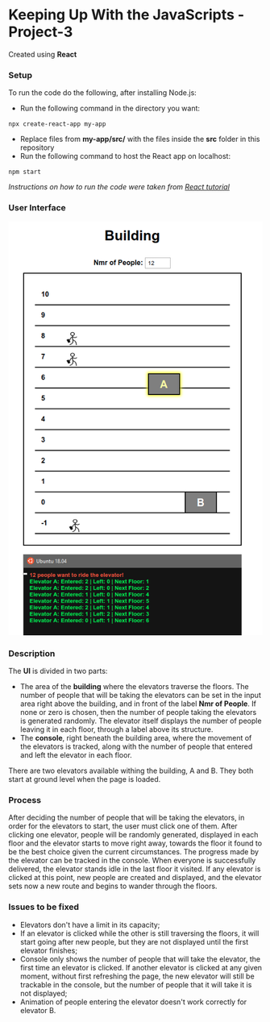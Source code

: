# Keeping Up With the JavaScripts - Project-3
Created using **React**

### Setup
To run the code do the following, after installing Node.js:
- Run the following command in the directory you want:

```
npx create-react-app my-app
```
- Replace files from **my-app/src/** with the files inside the **src** folder in this repository
- Run the following command to host the React app on localhost:
```
npm start
```

*Instructions on how to run the code were taken from [React tutorial](https://reactjs.org/tutorial/tutorial.html)*

### User Interface
![user interface](screenshots/user_interface.png)

### Description
The **UI** is divided in two parts:
- The area of the **building** where the elevators traverse the floors. The number of people that will be taking the elevators can be set in the input area right above the building, and in front of the label **Nmr of People**. If none or zero is chosen, then the number of people taking the elevators is generated randomly. The elevator itself displays the number of people leaving it in each floor, through a label above its structure. 
- The **console**, right beneath the building area, where the movement of the elevators is tracked, along with the number of people that entered and left the elevator in each floor.

There are two elevators available withing the building, A and B. They both start at ground level when the page is loaded.

### Process
After deciding the number of people that will be taking the elevators, in order for the elevators to start, the user must click one of them. After clicking one elevator, people will be randomly generated, displayed in each floor and the elevator starts to move right away, towards the floor it found to be the best choice given the current circumstances.
The progress made by the elevator can be tracked in the console.
When everyone is successfully delivered, the elevator stands idle in the last floor it visited. If any elevator is clicked at this point, new people are created and displayed, and the elevator sets now a new route and begins to wander through the floors.

### Issues to be fixed
- Elevators don't have a limit in its capacity;
- If an elevator is clicked while the other is still traversing the floors, it will start going after new people, but they are not displayed until the first elevator finishes;
- Console only shows the number of people that will take the elevator, the first time an elevator is clicked. If another elevator is clicked at any given moment, without first refreshing the page, the new elevator will still be trackable in the console, but the number of people that it will take it is not displayed;
- Animation of people entering the elevator doesn't work correctly for elevator B.
